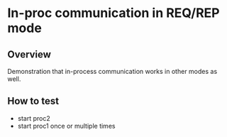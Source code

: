 # In-proc communication in REQ/REP mode

## Overview

Demonstration that in-process communication works in other modes as well.

## How to test

- start proc2
- start proc1 once or multiple times
